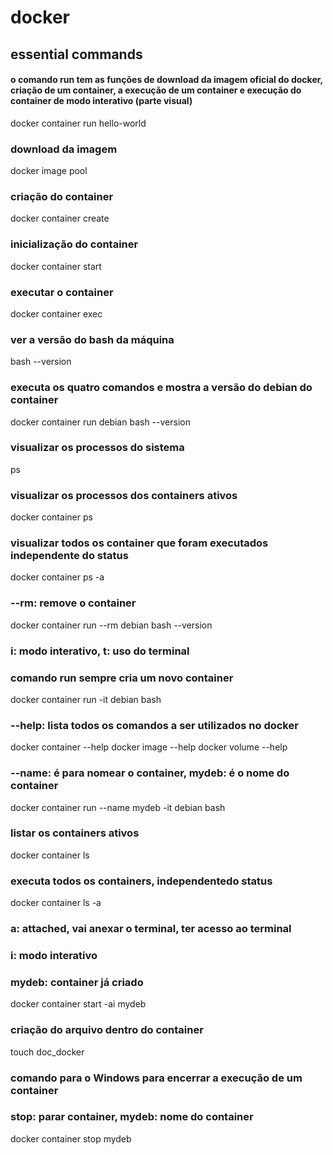 # docker

## essential commands

#### o comando run tem as funções de download da imagem oficial do docker, criação de um container, a execução de um container e execução do container de modo interativo (parte visual)
docker container run hello-world

### download da imagem
docker image pool

### criação do container
docker container create

### inicialização do container
docker container start

### executar o container
docker container exec

### ver a versão do bash da máquina
bash --version

### executa os quatro comandos e mostra a versão do debian do container
docker container run debian bash --version

### visualizar os processos do sistema
ps

### visualizar os processos dos containers ativos
docker container ps

### visualizar todos os container que foram executados independente do status
docker container ps -a

### --rm: remove o container
docker container run --rm debian bash --version

### i: modo interativo, t: uso do terminal
### comando run sempre cria um novo container
docker container run -it debian bash

### --help: lista todos os comandos a ser utilizados no docker
docker container --help
docker image --help
docker volume --help

###  --name: é para nomear o container, mydeb: é o nome do container
docker container run --name mydeb -it debian bash

### listar os containers ativos
docker container ls

### executa todos os containers, independentedo status
docker container ls -a

### a: attached, vai anexar o terminal, ter acesso ao terminal
### i: modo interativo
### mydeb: container já criado
docker container start -ai mydeb

### criação do arquivo dentro do container
touch doc_docker

### comando para o Windows para encerrar a execução de um container
### stop: parar container, mydeb: nome do container
docker container stop mydeb
